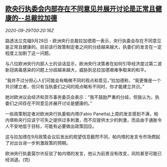 <!--1601338999000-->
[欧央行执委会内部存在不同意见并展开讨论是正常且健康的--总裁拉加德](https://cn.reuters.com/article/lagarde-ecb-covid-splits-0929-idCNKBS26K011)
------

<div><i>2020-09-29T00:20:16Z</i></div><p>路透法兰克福9月28日 - 欧洲央行总裁拉加德周一表示，央行执委会存在不同意见是正常且健康的。目前该行政策制定者之间的分歧越来越大，执委们的发言在一定程度上加剧了这一问题。</p><p>与八位欧洲央行内部人士的谈话显示，欧洲央行决策者在如何引导经济度过第二波新冠病毒感染的问题上分歧越来越大，威胁到总拉加德艰难争取来的和平。</p><p>“我并不过分担心人们可能会有略微不同的观点和意见，”拉加德称，“我更像是一个共识建立者，但只有当执委们之间的观点略有不同时，你才能建立共识。”</p><p>她对欧洲议会经济和货币事务委员会表示：“我不鼓励严重的分歧，但我认为，执委们之间存在不同意见并展开讨论是健康的。”</p><p>一些政策制定者对欧洲央行执委帕内塔(Fabio Panetta)上周的发言感到不满，帕内塔称央行应该宁可失之提供过多刺激，而不应提供太少的刺激，而且由于通胀令人不安地低于目标，可能有必要做出政策回应。</p><p>这与拉加德在9月政策会议后发出的观望信息截然不同，帕内塔的发言令市场燃起了对出台进一步刺激政策的预期。</p><p>欧洲央行执委莫尔许反驳了帕内塔的发言，他认为前景没有改变，风险甚至可能已经消退。(完)</p>
